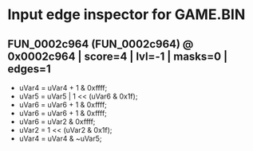 # Input edge inspector for GAME.BIN

## FUN_0002c964 (FUN_0002c964) @ 0x0002c964 | score=4 | lvl=-1 | masks=0 | edges=1

- uVar4 = uVar4 + 1 & 0xffff;
- uVar5 = uVar5 | 1 << (uVar6 & 0x1f);
- uVar6 = uVar6 + 1 & 0xffff;
- uVar6 = uVar6 + 1 & 0xffff;
- uVar6 = uVar2 & 0xffff;
- uVar2 = 1 << (uVar2 & 0x1f);
- uVar4 = uVar4 & ~uVar5;

